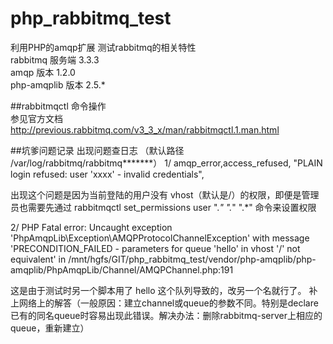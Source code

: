 # php_rabbitmq_test
利用PHP的amqp扩展 测试rabbitmq的相关特性<br>
rabbitmq 服务端 3.3.3<br>
amqp 版本 1.2.0<br>
php-amqplib 版本 2.5.*

##rabbitmqctl 命令操作<br>
参见官方文档  http://previous.rabbitmq.com/v3_3_x/man/rabbitmqctl.1.man.html

##坑爹问题记录  出现问题查日志 （默认路径 /var/log/rabbitmq/rabbitmq*******）
1/  amqp_error,access_refused,    "PLAIN login refused: user 'xxxx' - invalid credentials", <br>

出现这个问题是因为当前登陆的用户没有 vhost（默认是/）的权限，即便是管理员也需要先通过 rabbitmqctl set_permissions user ".*" ".*" ".*" 命令来设置权限<p>

2/ PHP Fatal error:  Uncaught exception 'PhpAmqpLib\Exception\AMQPProtocolChannelException' with message 'PRECONDITION_FAILED - parameters for queue 'hello' in vhost '/' not equivalent' in /mnt/hgfs/GIT/php_rabbitmq_test/vendor/php-amqplib/php-amqplib/PhpAmqpLib/Channel/AMQPChannel.php:191<br>

这是由于测试时另一个脚本用了 hello 这个队列导致的，改另一个名就行了。  补上网络上的解答（一般原因：建立channel或queue的参数不同。特别是declare已有的同名queue时容易出现此错误。解决办法：删除rabbitmq-server上相应的queue，重新建立）<p>


